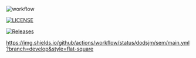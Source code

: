 ![workflow](https://github.com/dodsjm/sem/actions/workflows/main.yml/badge.svg)

[![LICENSE](https://img.shields.io/github/license/dodsjm/sem.svg?style=flat-square)](https://github.com/dodsjm/sem/blob/master/LICENSE)

[![Releases](https://img.shields.io/github/release/dodsjm/sem/all.svg?style=flat-square)](https://github.com/dodsjm/sem/releases)

https://img.shields.io/github/actions/workflow/status/dodsjm/sem/main.yml?branch=develop&style=flat-square